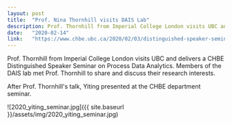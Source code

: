 ```yaml
---
layout: post
title:  "Prof. Nina Thornhill visits DAIS Lab"
description: Prof. Thornhill from Imperial College London visits UBC and delivers a CHBE Distinguished Speaker Seminar on Process Data Analytics.
date:   "2020-02-14"
link: 	"https://www.chbe.ubc.ca/2020/02/03/distinguished-speaker-seminar-professor-nina-thornhill/"
---
```


Prof. Thornhill from Imperial College London visits UBC and delivers a CHBE Distinguished Speaker Seminar on Process Data Analytics. Members of the DAIS lab met Prof. Thornhill to share and discuss their research interests.

After Prof. Thornhill's talk, Yiting presented at the CHBE department seminar.

![2020_yiting_seminar.jpg]({{ site.baseurl }}/assets/img/2020_yiting_seminar.jpg)